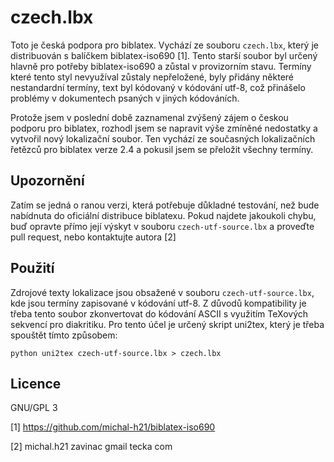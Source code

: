 czech.lbx
=========

Toto je česká podpora pro biblatex. Vychází ze souboru `czech.lbx`, který je distribuován s balíčkem biblatex-iso690 [1]. 
Tento starší soubor byl určený hlavně pro potřeby biblatex-iso690 a zůstal v provizorním stavu. 
Termíny které tento styl nevyužíval zůstaly nepřeložené, byly přidány některé nestandardní termíny, 
text byl kódovaný v kódování utf-8, což přinášelo problémy v dokumentech psaných v jiných kódováních. 

Protože jsem v poslední době zaznamenal zvýšený zájem o českou podporu pro biblatex, rozhodl jsem se napravit 
výše zmíněné nedostatky a vytvořil nový lokalizační soubor. Ten vychází ze současných lokalizačních řetězců pro biblatex
verze 2.4 a pokusil jsem se přeložit všechny termíny. 

Upozornění
----------

Zatím se jedná o ranou verzi, která potřebuje důkladné testování, než bude nabídnuta do oficiální distribuce biblatexu. 
Pokud najdete jakoukoli chybu, buď opravte přímo její výskyt v souboru `czech-utf-source.lbx` a proveďte pull request,
nebo kontaktujte autora [2]

Použití
-------

Zdrojové texty lokalizace jsou obsažené v souboru `czech-utf-source.lbx`, kde jsou termíny zapisované v kódování
utf-8. Z důvodů kompatibility je třeba tento soubor zkonvertovat do kódování ASCII s využitím TeXových sekvencí pro 
diakritiku. Pro tento účel je určený skript uni2tex, který je třeba spouštět tímto způsobem:

    python uni2tex czech-utf-source.lbx > czech.lbx

Licence
-------

GNU/GPL 3 


[1] https://github.com/michal-h21/biblatex-iso690

[2] michal.h21 zavinac gmail tecka com
